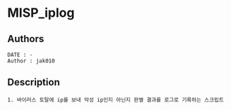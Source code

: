# MISP_iplog

## Authors
```
DATE : -
Author : jak010
```

## Description
```
1. 바이러스 토탈에 ip를 보내 악성 ip인지 아닌지 판별 결과를 로그로 기록하는 스크립트
```



